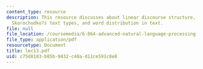 ```yaml
---
content_type: resource
description: This resource discusses about linear discourse structure, segmentation,
  Skorochodko?s text types, and word distribution in text.
file: null
file_location: /coursemedia/6-864-advanced-natural-language-processing-fall-2005/c75d8183b85b9432c48ad11ce591c8e8_lec13.pdf
file_type: application/pdf
resourcetype: Document
title: lec13.pdf
uid: c75d8183-b85b-9432-c48a-d11ce591c8e8
---
```

